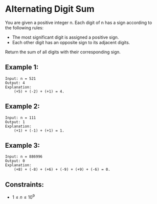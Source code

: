 # Alternating Digit Sum

You are given a positive integer n. Each digit of n has a sign according to  
the following rules:

* The most significant digit is assigned a positive sign.
* Each other digit has an opposite sign to its adjacent digits.

Return the sum of all digits with their corresponding sign.

 

## Example 1:

    Input: n = 521
    Output: 4
    Explanation: 
        (+5) + (-2) + (+1) = 4.

## Example 2:

    Input: n = 111
    Output: 1
    Explanation: 
        (+1) + (-1) + (+1) = 1.

## Example 3:

    Input: n = 886996
    Output: 0
    Explanation: 
        (+8) + (-8) + (+6) + (-9) + (+9) + (-6) = 0.

 

## Constraints:

* $1 \le n \le 10^9$
